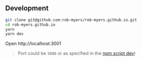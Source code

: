 ## Development

```sh
git clone git@github.com:rob-myers/rob-myers.github.io.git
cd rob-myers.github.io
yarn
yarn dev
```

Open http://localhost:3001
> Port could be `3000` or as specified in the [npm script dev](package.json))